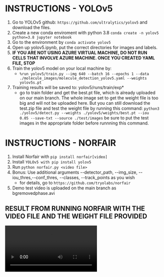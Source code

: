 # INSTRUCTIONS - YOLOv5
  1. Go to YOLOv5 github: `https://github.com/ultralytics/yolov5` and download the files.
  2. Create a new conda enviroment with python 3.8 `conda create -n yolov5 python=3.8 jupyter notebook`
  3. Go to the environment by `conda activate yolov5`
  4. Open up yolov5.ipynb, put the correct directories for images and labels.
  5. **IF YOU ARE NOT USING AZURE VIRTUAL MACHINE, DO NOT RUN CELLS THAT INVOLVE AZURE MACHINE. ONCE YOU CREATED YAML FILE, STOP**
  6. Train the yolov5 model on your local machine by: 
     - `%run yolov5/train.py --img 640 --batch 16 --epochs 1 --data ./molecule_images/molecule_detection_yolov5.yaml --weights yolov5s.pt`
  7. Training results will be saved to: yolov5/runs/train/exp*
     - go to train folder and get the best.pt file, which is already uploaded on our main branch. The whole image set to get the weight file is too big and will not be uploaded here. But you can still download the test.zip file and test the weight file by running this command: `python3 ./yolov5/detect.py --weights ./yolov5/weights/best.pt --iou 0.05 --save-txt --source ./test/images` be sure to put the test images in the appropriate folder before runnning this command.


# INSTRUCTIONS - NORFAIR
  1. Install Norfair with `pip install norfair[video]`
  2. Install `YOLOv5 with pip install yolov5`
  3. Run `python norfair.py <video file>`
  4. Bonus: Use additional arguments --detector_path, --img_size, --iou_thres,--conf_thres, --classes, --track_points as you wish
     - for details, go to `https://github.com/tryolabs/norfair`
  5. Demo test video is uploaded on the main branch as bgremovedphase.avi

## RESULT FROM RUNNING NORFAIR WITH THE VIDEO FILE AND THE WEIGHT FILE PROVIDED
![alt text](https://github.com/juniorfutang/qpm_data/blob/main/bgremovedphase_out.mp4?raw=true)

